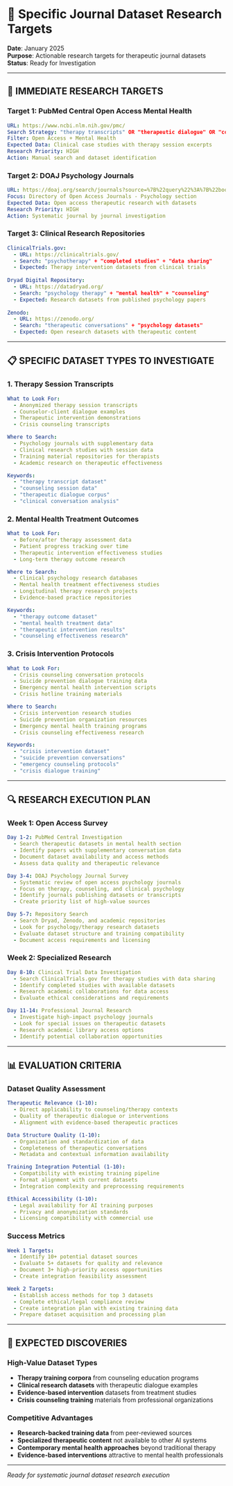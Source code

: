 # 🎯 Specific Journal Dataset Research Targets

**Date**: January 2025  
**Purpose**: Actionable research targets for therapeutic journal datasets  
**Status**: Ready for Investigation  

---

## 🚀 **IMMEDIATE RESEARCH TARGETS**

### **Target 1: PubMed Central Open Access Mental Health**
```yaml
URL: https://www.ncbi.nlm.nih.gov/pmc/
Search Strategy: "therapy transcripts" OR "therapeutic dialogue" OR "counseling sessions"
Filter: Open Access + Mental Health
Expected Data: Clinical case studies with therapy session excerpts
Research Priority: HIGH
Action: Manual search and dataset identification
```

### **Target 2: DOAJ Psychology Journals**
```yaml
URL: https://doaj.org/search/journals?source=%7B%22query%22%3A%7B%22bool%22%3A%7B%22must%22%3A%5B%7B%22terms%22%3A%7B%22index.classification.code.exact%22%3A%5B%22BF%22%5D%7D%7D%5D%7D%7D%7D
Focus: Directory of Open Access Journals - Psychology section
Expected Data: Open access therapeutic research with datasets
Research Priority: HIGH
Action: Systematic journal by journal investigation
```

### **Target 3: Clinical Research Repositories**
```yaml
ClinicalTrials.gov:
  - URL: https://clinicaltrials.gov/
  - Search: "psychotherapy" + "completed studies" + "data sharing"
  - Expected: Therapy intervention datasets from clinical trials
  
Dryad Digital Repository:
  - URL: https://datadryad.org/
  - Search: "psychology therapy" + "mental health" + "counseling"
  - Expected: Research datasets from published psychology papers
  
Zenodo:
  - URL: https://zenodo.org/
  - Search: "therapeutic conversations" + "psychology datasets"
  - Expected: Open research datasets with therapeutic content
```

---

## 📋 **SPECIFIC DATASET TYPES TO INVESTIGATE**

### **1. Therapy Session Transcripts**
```yaml
What to Look For:
  - Anonymized therapy session transcripts
  - Counselor-client dialogue examples
  - Therapeutic intervention demonstrations
  - Crisis counseling transcripts

Where to Search:
  - Psychology journals with supplementary data
  - Clinical research studies with session data
  - Training material repositories for therapists
  - Academic research on therapeutic effectiveness

Keywords:
  - "therapy transcript dataset"
  - "counseling session data"
  - "therapeutic dialogue corpus"
  - "clinical conversation analysis"
```

### **2. Mental Health Treatment Outcomes**
```yaml
What to Look For:
  - Before/after therapy assessment data
  - Patient progress tracking over time
  - Therapeutic intervention effectiveness studies
  - Long-term therapy outcome research

Where to Search:
  - Clinical psychology research databases
  - Mental health treatment effectiveness studies
  - Longitudinal therapy research projects
  - Evidence-based practice repositories

Keywords:
  - "therapy outcome dataset"
  - "mental health treatment data"
  - "therapeutic intervention results"
  - "counseling effectiveness research"
```

### **3. Crisis Intervention Protocols**
```yaml
What to Look For:
  - Crisis counseling conversation protocols
  - Suicide prevention dialogue training data
  - Emergency mental health intervention scripts
  - Crisis hotline training materials

Where to Search:
  - Crisis intervention research studies
  - Suicide prevention organization resources
  - Emergency mental health training programs
  - Crisis counseling effectiveness research

Keywords:
  - "crisis intervention dataset"
  - "suicide prevention conversations"
  - "emergency counseling protocols"
  - "crisis dialogue training"
```

---

## 🔍 **RESEARCH EXECUTION PLAN**

### **Week 1: Open Access Survey**
```yaml
Day 1-2: PubMed Central Investigation
  - Search therapeutic datasets in mental health section
  - Identify papers with supplementary conversation data
  - Document dataset availability and access methods
  - Assess data quality and therapeutic relevance

Day 3-4: DOAJ Psychology Journal Survey
  - Systematic review of open access psychology journals
  - Focus on therapy, counseling, and clinical psychology
  - Identify journals publishing datasets or transcripts
  - Create priority list of high-value sources

Day 5-7: Repository Search
  - Search Dryad, Zenodo, and academic repositories
  - Look for psychology/therapy research datasets
  - Evaluate dataset structure and training compatibility
  - Document access requirements and licensing
```

### **Week 2: Specialized Research**
```yaml
Day 8-10: Clinical Trial Data Investigation
  - Search ClinicalTrials.gov for therapy studies with data sharing
  - Identify completed studies with available datasets
  - Research academic collaborations for data access
  - Evaluate ethical considerations and requirements

Day 11-14: Professional Journal Research
  - Investigate high-impact psychology journals
  - Look for special issues on therapeutic datasets
  - Research academic library access options
  - Identify potential collaboration opportunities
```

---

## 📊 **EVALUATION CRITERIA**

### **Dataset Quality Assessment**
```yaml
Therapeutic Relevance (1-10):
  - Direct applicability to counseling/therapy contexts
  - Quality of therapeutic dialogue or interventions
  - Alignment with evidence-based therapeutic practices

Data Structure Quality (1-10):
  - Organization and standardization of data
  - Completeness of therapeutic conversations
  - Metadata and contextual information availability

Training Integration Potential (1-10):
  - Compatibility with existing training pipeline
  - Format alignment with current datasets
  - Integration complexity and preprocessing requirements

Ethical Accessibility (1-10):
  - Legal availability for AI training purposes
  - Privacy and anonymization standards
  - Licensing compatibility with commercial use
```

### **Success Metrics**
```yaml
Week 1 Targets:
  - Identify 10+ potential dataset sources
  - Evaluate 5+ datasets for quality and relevance
  - Document 3+ high-priority access opportunities
  - Create integration feasibility assessment

Week 2 Targets:
  - Establish access methods for top 3 datasets
  - Complete ethical/legal compliance review
  - Create integration plan with existing training data
  - Prepare dataset acquisition and processing plan
```

---

## 🎯 **EXPECTED DISCOVERIES**

### **High-Value Dataset Types**
- **Therapy training corpora** from counseling education programs
- **Clinical research datasets** with therapeutic dialogue examples
- **Evidence-based intervention** datasets from treatment studies
- **Crisis counseling training** materials from professional organizations

### **Competitive Advantages**
- **Research-backed training data** from peer-reviewed sources
- **Specialized therapeutic content** not available to other AI systems
- **Contemporary mental health approaches** beyond traditional therapy
- **Evidence-based interventions** attractive to mental health professionals

---

*Ready for systematic journal dataset research execution*